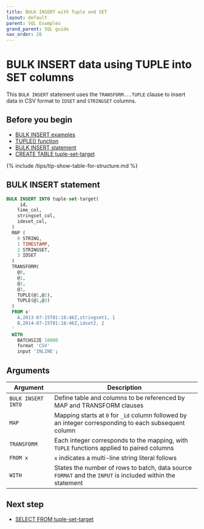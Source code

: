 ```yaml
---
title: BULK INSERT with Tuple and SET
layout: default
parent: SQL Examples
grand_parent: SQL guide
nav_order: 20
---
```


# BULK INSERT data using TUPLE into SET columns

This `BULK INSERT` statement uses the `TRANSFORM...TUPLE` clause to insert data in CSV format to `IDSET` and `STRINGSET` columns.

## Before you begin
* [BULK INSERT examples](/docs/sql-guide/examples/sql-eg-insert/sql-eg-insert-home#bulk-insert-statements)
* [TUPLE() function](/docs/sql-guide/functions/function-tuple)
* [BULK INSERT statement](/docs/sql-guide/statements/statement-insert-bulk)
* [CREATE TABLE tuple-set-target](/docs/sql-guide/examples/sql-eg-table/sql-eg-table-create-tuple-set-target)

{% include /tips/tip-show-table-for-structure.md %}

## BULK INSERT statement

```sql
BULK INSERT INTO tuple-set-target(
    _id,
    time_col,
    stringset_col,
    ideset_col,
  )
  MAP (
    0 STRING,
    1 TIMESTAMP,
    2 STRINGSET,
    3 IDSET
  )
  TRANSFORM(
    @0,
    @1,
    @2,
    @3,
    TUPLE(@1,@2),
    TUPLE(@1,@3)
  )
  FROM x'
    A,2013-07-15T01:18:46Z,stringset1, 1
    B,2014-07-15T01:18:46Z,idset2, 2
  '
  WITH
    BATCHSIZE 10000
    format 'CSV'
    input 'INLINE';
```

## Arguments

| Argument | Description |
|---|---|
| `BULK INSERT INTO ` | Define table and columns to be referenced by MAP and TRANSFORM clauses |
| `MAP` | Mapping starts at `0` for `_id` column followed by an integer corresponding to each subsequent column |
| `TRANSFORM` | Each integer corresponds to the mapping, with `TUPLE` functions applied to paired columns |
| `FROM x` | `x` indicates a multi-line string literal follows |
| `WITH` | States the number of rows to batch, data source `FORMAT` and the `INPUT` is included within the statement |

## Next step

* [SELECT FROM tuple-set-target](/docs/sql-guide/examples/sql-eg-select/sql-eg-select-from-tuple-set-target)
